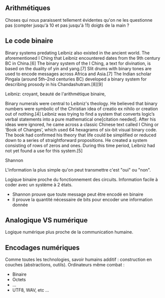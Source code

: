 Arithmétiques
---------------

Choses qui nous paraissent tellement évidentes qu'on ne les questionne pas (compter jusqu'à 10 et pas jusqu'à 11) doigts de la main ?

Le code binaire
------------------

Binary systems predating Leibniz also existed in the ancient world. The aforementioned I Ching that Leibniz encountered dates from the 9th century BC in China.[6] The binary system of the I Ching, a text for divination, is based on the duality of yin and yang.[7] Slit drums with binary tones are used to encode messages across Africa and Asia.[7] The Indian scholar Pingala (around 5th–2nd centuries BC) developed a binary system for describing prosody in his Chandashutram.[8][9]


Leibniz: croyant, beauté de l'arithmétique binaire, 

Binary numerals were central to Leibniz's theology. He believed that binary numbers were symbolic of the Christian idea of creatio ex nihilo or creation out of nothing.[4] Leibniz was trying to find a system that converts logic’s verbal statements into a pure mathematical one[citation needed]. After his ideas were ignored, he came across a classic Chinese text called I Ching or ‘Book of Changes’, which used 64 hexagrams of six-bit visual binary code. The book had confirmed his theory that life could be simplified or reduced down to a series of straightforward propositions. He created a system consisting of rows of zeros and ones. During this time period, Leibniz had not yet found a use for this system.[5]



Shannon

L'information la plus simple qu'on peut transmettre c'est "oui" ou "non".

Logique binaire proche du fonctionnement des circuits. Information facile à coder avec un système à 2 états.

- Shannon prouve que toute message peut être encodé en binaire
- Il prouve la quantité nécessaire de bits pour encoder une information donnée



Analogique VS numérique
--------------------------

Logique numérique plus proche de la communication humaine.


Encodages numériques
----------------------

Comme toutes les technologies, savoir humains additif : construction en couches (abstractions, outils). Ordinateurs même combat : 

- Binaire
- Octets
- ...
- UTF8, WAV, etc ...
